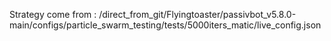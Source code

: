 Strategy come from : /direct_from_git/Flyingtoaster/passivbot_v5.8.0-main/configs/particle_swarm_testing/tests/5000iters_matic/live_config.json